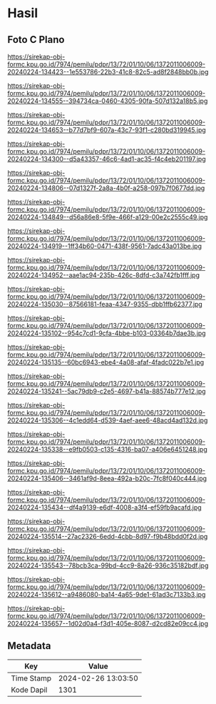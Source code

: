 # Hasil

## Foto C Plano

https://sirekap-obj-formc.kpu.go.id/7974/pemilu/pdpr/13/72/01/10/06/1372011006009-20240224-134423--1e553786-22b3-41c8-82c5-ad8f2848bb0b.jpg

https://sirekap-obj-formc.kpu.go.id/7974/pemilu/pdpr/13/72/01/10/06/1372011006009-20240224-134555--394734ca-0460-4305-90fa-507d132a18b5.jpg

https://sirekap-obj-formc.kpu.go.id/7974/pemilu/pdpr/13/72/01/10/06/1372011006009-20240224-134653--b77d7bf9-607a-43c7-93f1-c280bd319945.jpg

https://sirekap-obj-formc.kpu.go.id/7974/pemilu/pdpr/13/72/01/10/06/1372011006009-20240224-134300--d5a43357-46c6-4ad1-ac35-f4c4eb201197.jpg

https://sirekap-obj-formc.kpu.go.id/7974/pemilu/pdpr/13/72/01/10/06/1372011006009-20240224-134806--07d1327f-2a8a-4b0f-a258-097b7f0677dd.jpg

https://sirekap-obj-formc.kpu.go.id/7974/pemilu/pdpr/13/72/01/10/06/1372011006009-20240224-134849--d56a86e8-5f9e-466f-a129-00e2c2555c49.jpg

https://sirekap-obj-formc.kpu.go.id/7974/pemilu/pdpr/13/72/01/10/06/1372011006009-20240224-134919--1ff34b60-0471-438f-9561-7adc43a013be.jpg

https://sirekap-obj-formc.kpu.go.id/7974/pemilu/pdpr/13/72/01/10/06/1372011006009-20240224-134952--aae1ac94-235b-426c-8dfd-c3a742fb1fff.jpg

https://sirekap-obj-formc.kpu.go.id/7974/pemilu/pdpr/13/72/01/10/06/1372011006009-20240224-135030--87566181-feaa-4347-9355-dbb1ffb62377.jpg

https://sirekap-obj-formc.kpu.go.id/7974/pemilu/pdpr/13/72/01/10/06/1372011006009-20240224-135102--954c7cd1-9cfa-4bbe-b103-03364b7dae3b.jpg

https://sirekap-obj-formc.kpu.go.id/7974/pemilu/pdpr/13/72/01/10/06/1372011006009-20240224-135135--60bc6943-ebe4-4a08-afaf-4fadc022b7e1.jpg

https://sirekap-obj-formc.kpu.go.id/7974/pemilu/pdpr/13/72/01/10/06/1372011006009-20240224-135241--5ac79db9-c2e5-4697-b41a-88574b777e12.jpg

https://sirekap-obj-formc.kpu.go.id/7974/pemilu/pdpr/13/72/01/10/06/1372011006009-20240224-135306--4c1edd64-d539-4aef-aee6-48acd4ad132d.jpg

https://sirekap-obj-formc.kpu.go.id/7974/pemilu/pdpr/13/72/01/10/06/1372011006009-20240224-135338--e9fb0503-c135-4316-ba07-a406e6451248.jpg

https://sirekap-obj-formc.kpu.go.id/7974/pemilu/pdpr/13/72/01/10/06/1372011006009-20240224-135406--3461af9d-8eea-492a-b20c-7fc8f040c444.jpg

https://sirekap-obj-formc.kpu.go.id/7974/pemilu/pdpr/13/72/01/10/06/1372011006009-20240224-135434--df4a9139-e6df-4008-a3f4-ef59fb9acafd.jpg

https://sirekap-obj-formc.kpu.go.id/7974/pemilu/pdpr/13/72/01/10/06/1372011006009-20240224-135514--27ac2326-6edd-4cbb-8d97-f9b48bdd0f2d.jpg

https://sirekap-obj-formc.kpu.go.id/7974/pemilu/pdpr/13/72/01/10/06/1372011006009-20240224-135543--78bcb3ca-99bd-4cc9-8a26-936c35182bdf.jpg

https://sirekap-obj-formc.kpu.go.id/7974/pemilu/pdpr/13/72/01/10/06/1372011006009-20240224-135612--a9486080-ba14-4a65-9de1-61ad3c7133b3.jpg

https://sirekap-obj-formc.kpu.go.id/7974/pemilu/pdpr/13/72/01/10/06/1372011006009-20240224-135657--1d02d0a4-f3d1-405e-8087-d2cd82e09cc4.jpg


## Metadata

| Key        | Value               |
| ---------- | ------------------- |
| Time Stamp | 2024-02-26 13:03:50 |
| Kode Dapil | 1301                |




